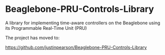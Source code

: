 # Beaglebone-PRU-Controls-Library
A library for implementing time-aware controllers on the Beaglebone using its Programmable Real-Time Unit (PRU)

The project has moved to:

https://github.com/justinpearson/Beaglebone-PRU-Controls-Library
